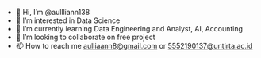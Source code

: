 - 👋 Hi, I’m @aullliann138
- 👀 I’m interested in Data Science
- 🌱 I’m currently learning Data Engineering and Analyst, AI, Accounting
- 💞️ I’m looking to collaborate on free project
- 📫 How to reach me aulliaann8@gmail.com or 5552190137@untirta.ac.id

<!---
aullliann138/aullliann138 is a ✨ special ✨ repository because its `README.md` (this file) appears on your GitHub profile.
You can click the Preview link to take a look at your changes.
--->
